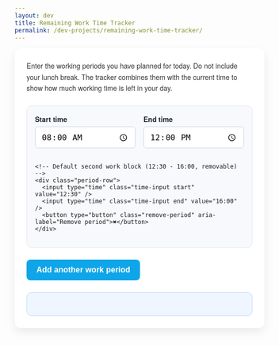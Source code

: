 ```yaml
---
layout: dev
title: Remaining Work Time Tracker
permalink: /dev-projects/remaining-work-time-tracker/
---
```


<div class="workday-tracker">
  <p>
    Enter the working periods you have planned for today. Do not include your lunch break.
    The tracker combines them with the current time to show how much working time is left in your day.
  </p>

  <div id="workday-periods" class="workday-periods" aria-live="polite">
    <!-- Default first work block (8:00 - 12:00, cannot be removed) -->
    <div class="period-row">
      <label>
        Start time
        <input type="time" class="time-input start" value="08:00" />
      </label>
      <label>
        End time
        <input type="time" class="time-input end" value="12:00" />
      </label>
    </div>

    <!-- Default second work block (12:30 - 16:00, removable) -->
    <div class="period-row">
      <input type="time" class="time-input start" value="12:30" />
      <input type="time" class="time-input end" value="16:00" />
      <button type="button" class="remove-period" aria-label="Remove period">✖</button>
    </div>
  </div>

  <button type="button" class="add-period" id="add-period">Add another work period</button>

  <div class="workday-summary">
    <p id="current-time" class="current-time"></p>
    <p id="remaining-time" class="remaining-time"></p>
  </div>
</div>

<style>
.workday-tracker {
  max-width: 720px;
  margin: 0 auto;
  padding: 1.5rem;
  background: #ffffff;
  border-radius: 12px;
  box-shadow: 0 8px 20px rgba(0, 0, 0, 0.08);
  font-family: "Helvetica Neue", Arial, sans-serif;
}

.workday-tracker p {
  margin-top: 0;
  color: #333;
  line-height: 1.6;
}

.workday-periods {
  background: #f7f9fc;
  border-radius: 10px;
  border: 1px solid #e3e8f0;
  padding: 1rem;
  margin: 1.5rem 0;
  display: flex;
  flex-direction: column;
  gap: 1rem;
}

.period-row {
  display: grid;
  grid-template-columns: 1fr 1fr auto;
  gap: 1rem;
  align-items: end;
}

.period-row:first-child {
  grid-template-columns: 1fr 1fr; /* No remove button */
}

.period-row label {
  display: flex;
  flex-direction: column;
  font-weight: 600;
  color: #1f2933;
}

.time-input {
  margin-top: 0.35rem;
  padding: 0.6rem 0.75rem;
  font-size: 1rem;
  border-radius: 6px;
  border: 1px solid #cbd5e1;
  background-color: #fff;
  transition: border-color 0.2s ease, box-shadow 0.2s ease;
}

.time-input:focus {
  outline: none;
  border-color: #0ea5e9;
  box-shadow: 0 0 0 3px rgba(14, 165, 233, 0.25);
}

.add-period {
  background-color: #0ea5e9;
  color: #fff;
  border: none;
  padding: 0.75rem 1.25rem;
  border-radius: 8px;
  font-size: 1rem;
  font-weight: 600;
  cursor: pointer;
  transition: background-color 0.2s ease, transform 0.2s ease;
}

.add-period:hover {
  background-color: #0284c7;
  transform: translateY(-1px);
}

.remove-period {
  background: #ef4444;
  color: #fff;
  border: none;
  border-radius: 6px;
  font-size: 1rem;
  padding: 0.4rem 0.7rem;
  cursor: pointer;
  transition: background-color 0.2s ease;
}

.remove-period:hover {
  background: #dc2626;
}

.workday-summary {
  margin-top: 1.5rem;
  background: #eff6ff;
  padding: 1rem 1.25rem;
  border-radius: 10px;
  border: 1px solid #bfdbfe;
}

.remaining-time {
  font-size: 1.35rem;
  font-weight: 700;
  color: #1d4ed8;
  margin-bottom: 0.25rem;
}

.current-time {
  font-weight: 600;
  color: #1f2937;
}

@media (max-width: 600px) {
  .workday-tracker {
    padding: 1rem;
  }

  .add-period {
    width: 100%;
  }
}
</style>

<script>
(function () {
  const periodsContainer = document.getElementById("workday-periods");
  const addButton = document.getElementById("add-period");
  const currentTimeEl = document.getElementById("current-time");
  const remainingEl = document.getElementById("remaining-time");

  function createPeriodRow(startValue = "", endValue = "") {
    const row = document.createElement("div");
    row.className = "period-row";
    row.innerHTML = `
      <input type="time" class="time-input start" value="${startValue}" />
      <input type="time" class="time-input end" value="${endValue}" />
      <button type="button" class="remove-period" aria-label="Remove period">✖</button>
    `;
    row.querySelector(".remove-period").addEventListener("click", () => {
      row.remove();
      updateRemainingTime();
    });
    return row;
  }

  function parseTime(input) {
    if (!input || !input.value) return null;
    const [hours, minutes] = input.value.split(":").map(Number);
    if (Number.isNaN(hours) || Number.isNaN(minutes)) return null;
    return hours * 60 + minutes;
  }

  function minutesToDuration(totalMinutes) {
    const hours = Math.floor(totalMinutes / 60);
    const minutes = totalMinutes % 60;
    const hText = hours === 1 ? "1 hour" : `${hours} hours`;
    const mText = minutes === 1 ? "1 minute" : `${minutes} minutes`;
    if (hours === 0) return mText;
    if (minutes === 0) return hText;
    return `${hText} and ${mText}`;
  }

  function updateCurrentTime(now) {
    const formatted = now.toLocaleTimeString([], {
      hour: "2-digit",
      minute: "2-digit",
      hour12: true
    });
    currentTimeEl.textContent = `Current time: ${formatted}`;
  }

  function updateRemainingTime() {
    const now = new Date();
    const nowMinutes = now.getHours() * 60 + now.getMinutes();
    updateCurrentTime(now);

    const rows = Array.from(periodsContainer.querySelectorAll(".period-row"));
    let upcomingMinutes = 0;
    let lastEndTime = 0;

    rows.forEach((row) => {
      const start = parseTime(row.querySelector(".start"));
      const end = parseTime(row.querySelector(".end"));
      if (start === null || end === null) return;
      if (end === start) return;

      if (end > lastEndTime) lastEndTime = end;

      let minutesRemaining = 0;
      if (end > start) {
        if (nowMinutes <= start) minutesRemaining = end - start;
        else if (nowMinutes < end) minutesRemaining = end - nowMinutes;
      }
      if (minutesRemaining > 0) upcomingMinutes += minutesRemaining;
    });

    if (upcomingMinutes <= 0) {
      remainingEl.innerHTML = "Your workday is complete. Great job!";

      // Calculate overtime
      if (lastEndTime && nowMinutes > lastEndTime) {
        const overtime = nowMinutes - lastEndTime;
        const overtimeText = minutesToDuration(overtime);
        const overtimeEl = document.createElement("p");
        overtimeEl.style.color = "red";
        overtimeEl.style.fontWeight = "bold";
        overtimeEl.textContent = `Overtime: ${overtimeText}`;
        remainingEl.appendChild(overtimeEl);
      }

      return;
    }

    remainingEl.textContent = `Time remaining today: ${minutesToDuration(upcomingMinutes)}`;
  }

  const defaultRemoveButton = periodsContainer.querySelector(".period-row:nth-child(2) .remove-period");
  if (defaultRemoveButton) {
    defaultRemoveButton.addEventListener("click", () => {
      defaultRemoveButton.closest(".period-row").remove();
      updateRemainingTime();
    });
  }

  periodsContainer.addEventListener("input", updateRemainingTime);

  addButton.addEventListener("click", () => {
    const newRow = createPeriodRow();
    periodsContainer.appendChild(newRow);
    updateRemainingTime();
  });

  updateRemainingTime();
  setInterval(updateRemainingTime, 60000);
})();
</script>


